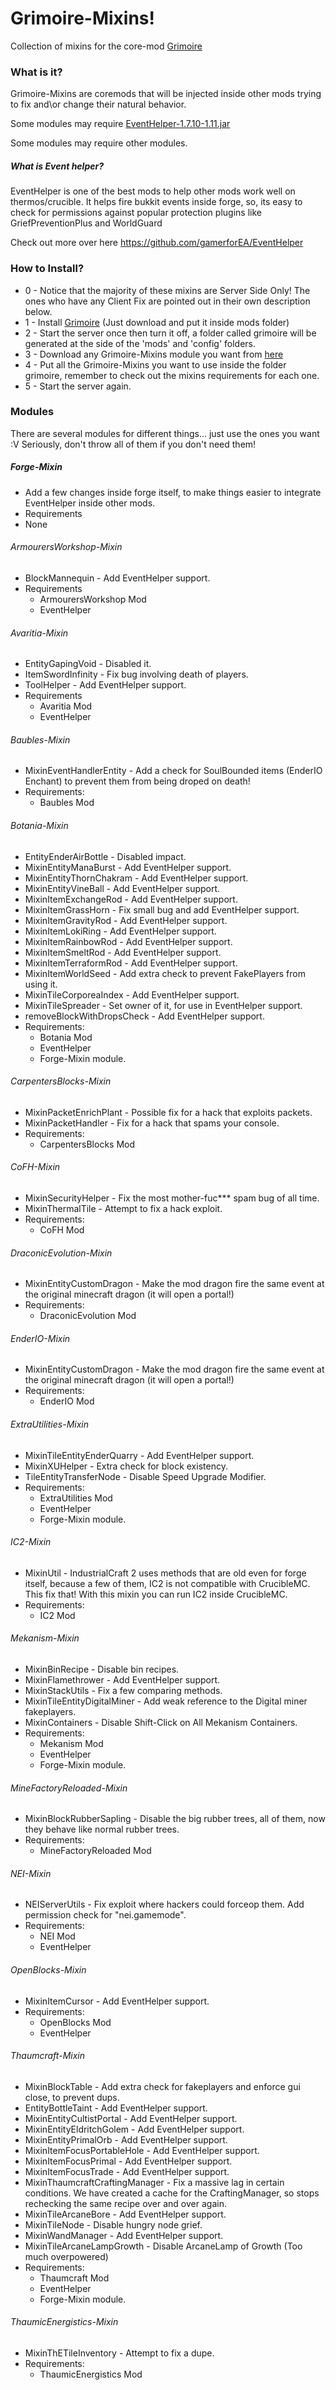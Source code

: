 # Grimoire-Mixins!

Collection of mixins for the core-mod [Grimoire](https://github.com/CrucibleMC/Grimoire)

### What is it?

Grimoire-Mixins are coremods that will be injected inside other mods trying to fix and\or change their natural behavior.

Some modules may require [EventHelper-1.7.10-1.11.jar](https://github.com/CrucibleMC/Grimoire-Mixins/raw/master/libs/EventHelper-1.7.10-1.11.jar)

Some modules may require other modules.

##### What is Event helper?

EventHelper is one of the best mods to help other mods work well on thermos/crucible. It helps fire bukkit events inside forge, so, its easy to check for permissions against popular protection plugins like GriefPreventionPlus and WorldGuard

Check out more over here https://github.com/gamerforEA/EventHelper

### How to Install?

* 0 - Notice that the majority of these mixins are Server Side Only! The ones who have any Client Fix are pointed out in their own description below.
* 1 - Install [Grimoire](https://github.com/CrucibleMC/Grimoire) (Just download and put it inside mods folder)
* 2 - Start the server once then turn it off, a folder called grimoire will be generated at the side of the 'mods' and 'config' folders.
* 3 - Download any Grimoire-Mixins module you want from [here](https://github.com/CrucibleMC/Grimoire-Mixins/releases)
* 4 - Put all the Grimoire-Mixins you want to use inside the folder grimoire, remember to check out the mixins requirements for each one.
* 5 - Start the server again.

### Modules

There are several modules for different things... just use the ones you want :V
Seriously, don't throw all of them if you don't need them!

##### Forge-Mixin

* Add a few changes inside forge itself, to make things easier to integrate EventHelper inside other mods.
* Requirements
* None

###### ArmourersWorkshop-Mixin

* BlockMannequin - Add EventHelper support.
* Requirements
  * ArmourersWorkshop Mod
  * EventHelper

###### Avaritia-Mixin

* EntityGapingVoid - Disabled it.
* ItemSwordInfinity - Fix bug involving death of players.
* ToolHelper - Add EventHelper support.
* Requirements
  * Avaritia Mod
  * EventHelper
  
###### Baubles-Mixin

* MixinEventHandlerEntity - Add a check for SoulBounded items (EnderIO Enchant) to prevent them from being droped on death!
* Requirements:
  * Baubles Mod

###### Botania-Mixin

* EntityEnderAirBottle - Disabled impact.
* MixinEntityManaBurst - Add EventHelper support.
* MixinEntityThornChakram - Add EventHelper support.
* MixinEntityVineBall - Add EventHelper support.
* MixinItemExchangeRod - Add EventHelper support.
* MixinItemGrassHorn - Fix small bug and add EventHelper support.
* MixinItemGravityRod - Add EventHelper support.
* MixinItemLokiRing - Add EventHelper support.
* MixinItemRainbowRod - Add EventHelper support.
* MixinItemSmeltRod - Add EventHelper support.
* MixinItemTerraformRod - Add EventHelper support.
* MixinItemWorldSeed - Add extra check to prevent FakePlayers from using it.
* MixinTileCorporeaIndex - Add EventHelper support.
* MixinTileSpreader - Set owner of it, for use in EventHelper support.
* removeBlockWithDropsCheck - Add EventHelper support.
* Requirements:
  * Botania Mod
  * EventHelper
  * Forge-Mixin module.

###### CarpentersBlocks-Mixin

* MixinPacketEnrichPlant - Possible fix for a hack that exploits packets.
* MixinPacketHandler - Fix for a hack that spams your console.
* Requirements:
  * CarpentersBlocks Mod

###### CoFH-Mixin

* MixinSecurityHelper - Fix the most mother-fuc*** spam bug of all time.
* MixinThermalTile - Attempt to fix a hack exploit.
* Requirements:
  * CoFH Mod

###### DraconicEvolution-Mixin

* MixinEntityCustomDragon - Make the mod dragon fire the same event at the original minecraft dragon (it will open a portal!)
* Requirements:
  * DraconicEvolution Mod

###### EnderIO-Mixin

* MixinEntityCustomDragon - Make the mod dragon fire the same event at the original minecraft dragon (it will open a portal!)
* Requirements:
  * EnderIO Mod

###### ExtraUtilities-Mixin

* MixinTileEntityEnderQuarry - Add EventHelper support.
* MixinXUHelper - Extra check for block existency.
* TileEntityTransferNode - Disable Speed Upgrade Modifier.
* Requirements:
  * ExtraUtilities Mod
  * EventHelper
  * Forge-Mixin module.
  
###### IC2-Mixin

* MixinUtil - IndustrialCraft 2 uses methods that are old even for forge itself, because a few of them, IC2 is not compatible with CrucibleMC. This fix that! With this mixin you can run IC2 inside CrucibleMC.
* Requirements:
  * IC2 Mod

###### Mekanism-Mixin

* MixinBinRecipe - Disable bin recipes.
* MixinFlamethrower - Add EventHelper support.
* MixinStackUtils - Fix a few comparing methods.
* MixinTileEntityDigitalMiner - Add weak reference to the Digital miner fakeplayers.
* MixinContainers - Disable Shift-Click on All Mekanism Containers.
* Requirements:
  * Mekanism Mod
  * EventHelper
  * Forge-Mixin module.

###### MineFactoryReloaded-Mixin

* MixinBlockRubberSapling - Disable the big rubber trees, all of them, now they behave like normal rubber trees.
* Requirements:
  * MineFactoryReloaded Mod

###### NEI-Mixin

* NEIServerUtils - Fix exploit where hackers could forceop them. Add permission check for "nei.gamemode".
* Requirements:
  * NEI Mod
  * EventHelper

###### OpenBlocks-Mixin

* MixinItemCursor - Add EventHelper support.
* Requirements:
  * OpenBlocks Mod
  * EventHelper

###### Thaumcraft-Mixin

* MixinBlockTable - Add extra check for fakeplayers and enforce gui close, to prevent dups.
* EntityBottleTaint - Add EventHelper support.
* MixinEntityCultistPortal - Add EventHelper support.
* MixinEntityEldritchGolem - Add EventHelper support.
* MixinEntityPrimalOrb - Add EventHelper support.
* MixinItemFocusPortableHole - Add EventHelper support.
* MixinItemFocusPrimal - Add EventHelper support.
* MixinItemFocusTrade - Add EventHelper support.
* MixinThaumcraftCraftingManager - Fix a massive lag in certain conditions. We have created a cache for the CraftingManager, so stops rechecking the same recipe over and over again.
* MixinTileArcaneBore - Add EventHelper support.
* MixinTileNode - Disable hungry node grief.
* MixinWandManager - Add EventHelper support.
* MixinTileArcaneLampGrowth - Disable ArcaneLamp of Growth (Too much overpowered)
* Requirements:
  * Thaumcraft Mod
  * EventHelper
  * Forge-Mixin module.

###### ThaumicEnergistics-Mixin

* MixinThETileInventory - Attempt to fix a dupe.
* Requirements:
  * ThaumicEnergistics Mod